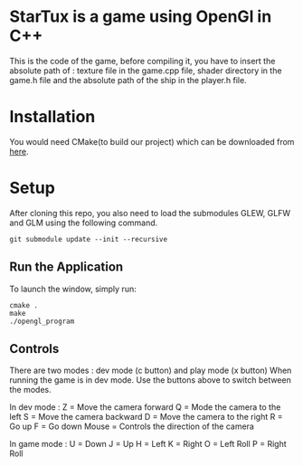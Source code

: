 # StarTux is a game using OpenGl in C++

This is the code of the game, before compiling it, you have to insert the absolute path of : texture file in the game.cpp file, shader directory in the game.h file and the absolute path of the ship in the player.h file.

# Installation

You would need CMake(to build our project) which can be downloaded from [here](https://cmake.org/download/).

# Setup

After cloning this repo, you also need to load the submodules GLEW, GLFW and GLM using the following command.

    git submodule update --init --recursive


## Run the Application

To launch the window, simply run:

    cmake .
    make
    ./opengl_program

## Controls

There are two modes : dev mode (c button) and play mode (x button)
When running the game is in dev mode. Use the buttons above to switch between the modes.

In dev mode :
    Z = Move the camera forward
    Q = Mode the camera to the left
    S = Move the camera backward
    D = Move the camera to the right
    R = Go up
    F = Go down
    Mouse = Controls the direction of the camera

In game mode :
    U = Down
    J = Up
    H = Left
    K = Right
    O = Left Roll
    P = Right Roll

